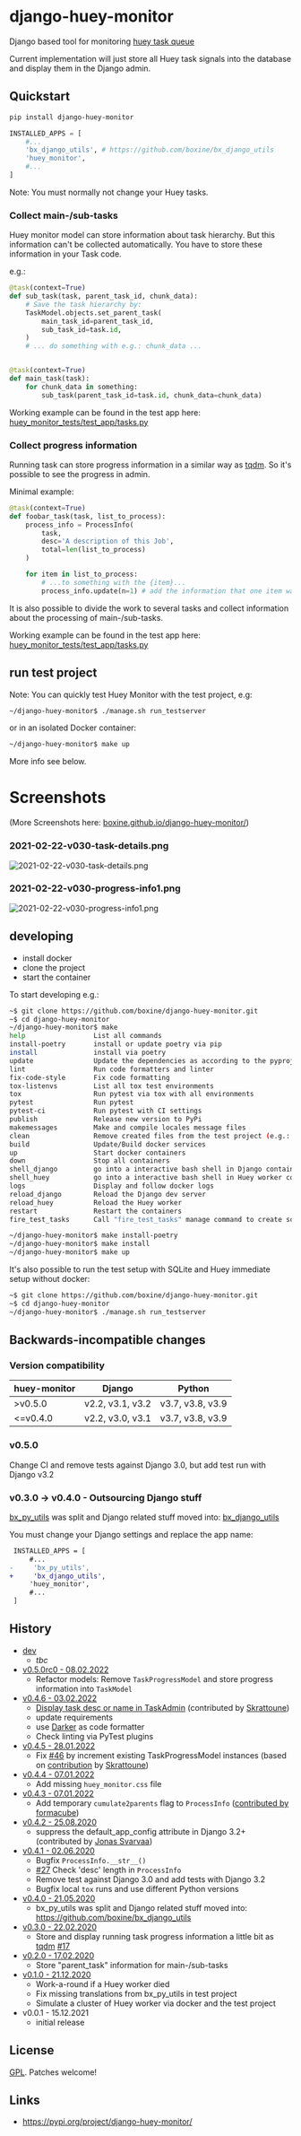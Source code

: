 # django-huey-monitor

Django based tool for monitoring [huey task queue](https://github.com/coleifer/huey)

Current implementation will just store all Huey task signals into the database
and display them in the Django admin.


## Quickstart

```bash
pip install django-huey-monitor
```

```python
INSTALLED_APPS = [
    #...
    'bx_django_utils', # https://github.com/boxine/bx_django_utils
    'huey_monitor',
    #...
]
```

Note: You must normally not change your Huey tasks.

### Collect main-/sub-tasks

Huey monitor model can store information about task hierarchy. But this information can't be collected automatically.
You have to store these information in your Task code.

e.g.:

```python
@task(context=True)
def sub_task(task, parent_task_id, chunk_data):
    # Save the task hierarchy by:
    TaskModel.objects.set_parent_task(
        main_task_id=parent_task_id,
        sub_task_id=task.id,
    )
    # ... do something with e.g.: chunk_data ...


@task(context=True)
def main_task(task):
    for chunk_data in something:
        sub_task(parent_task_id=task.id, chunk_data=chunk_data)
```

Working example can be found in the test app here: [huey_monitor_tests/test_app/tasks.py](https://github.com/boxine/django-huey-monitor/blob/master/huey_monitor_tests/test_app/tasks.py)


### Collect progress information

Running task can store progress information in a similar way as [tqdm](https://pypi.org/project/tqdm/).
So it's possible to see the progress in admin.

Minimal example:

```python
@task(context=True)
def foobar_task(task, list_to_process):
    process_info = ProcessInfo(
        task,
        desc='A description of this Job',
        total=len(list_to_process)
    )

    for item in list_to_process:
        # ...to something with the {item}...
        process_info.update(n=1) # add the information that one item was processed
```

It is also possible to divide the work to several tasks and collect information about the processing of main-/sub-tasks.

Working example can be found in the test app here: [huey_monitor_tests/test_app/tasks.py](https://github.com/boxine/django-huey-monitor/blob/master/huey_monitor_tests/test_app/tasks.py)


## run test project

Note: You can quickly test Huey Monitor with the test project, e.g:

```bash
~/django-huey-monitor$ ./manage.sh run_testserver
```
or in an isolated Docker container:
```bash
~/django-huey-monitor$ make up
```
More info see below.

# Screenshots

(More Screenshots here: [boxine.github.io/django-huey-monitor/](https://boxine.github.io/django-huey-monitor/))

### 2021-02-22-v030-task-details.png

![2021-02-22-v030-task-details.png](https://raw.githubusercontent.com/boxine/django-huey-monitor/gh-pages/2021-02-22-v030-task-details.png)

### 2021-02-22-v030-progress-info1.png

![2021-02-22-v030-progress-info1.png](https://raw.githubusercontent.com/boxine/django-huey-monitor/gh-pages/2021-02-22-v030-progress-info1.png)


## developing

* install docker
* clone the project
* start the container

To start developing e.g.:

```bash
~$ git clone https://github.com/boxine/django-huey-monitor.git
~$ cd django-huey-monitor
~/django-huey-monitor$ make
help                 List all commands
install-poetry       install or update poetry via pip
install              install via poetry
update               Update the dependencies as according to the pyproject.toml file
lint                 Run code formatters and linter
fix-code-style       Fix code formatting
tox-listenvs         List all tox test environments
tox                  Run pytest via tox with all environments
pytest               Run pytest
pytest-ci            Run pytest with CI settings
publish              Release new version to PyPi
makemessages         Make and compile locales message files
clean                Remove created files from the test project (e.g.: SQlite, static files)
build                Update/Build docker services
up                   Start docker containers
down                 Stop all containers
shell_django         go into a interactive bash shell in Django container
shell_huey           go into a interactive bash shell in Huey worker container
logs                 Display and follow docker logs
reload_django        Reload the Django dev server
reload_huey          Reload the Huey worker
restart              Restart the containers
fire_test_tasks      Call "fire_test_tasks" manage command to create some Huey Tasks

~/django-huey-monitor$ make install-poetry
~/django-huey-monitor$ make install
~/django-huey-monitor$ make up
```


It's also possible to run the test setup with SQLite and Huey immediate setup
without docker:

```bash
~$ git clone https://github.com/boxine/django-huey-monitor.git
~$ cd django-huey-monitor
~/django-huey-monitor$ ./manage.sh run_testserver
```


## Backwards-incompatible changes


### Version compatibility

| huey-monitor    | Django           | Python
|-----------------|------------------|------------------
| >v0.5.0         | v2.2, v3.1, v3.2 | v3.7, v3.8, v3.9
| <=v0.4.0        | v2.2, v3.0, v3.1 | v3.7, v3.8, v3.9


### v0.5.0

Change CI and remove tests against Django 3.0, but add test run with Django v3.2

### v0.3.0 -> v0.4.0 - Outsourcing Django stuff

[bx_py_utils](https://github.com/boxine/bx_py_utils) was split and Django related stuff moved into: [bx_django_utils](https://github.com/boxine/bx_django_utils)

You must change your Django settings and replace the app name:
```diff
 INSTALLED_APPS = [
     #...
-     'bx_py_utils',
+     'bx_django_utils',
     'huey_monitor',
     #...
 ]
```


## History

* [dev](https://github.com/boxine/django-huey-monitor/compare/v0.4.6...master)
  * _tbc_
* [v0.5.0rc0 - 08.02.2022](https://github.com/boxine/django-huey-monitor/compare/v0.4.6...v0.5.0rc0)
  * Refactor models: Remove `TaskProgressModel` and store progress information into `TaskModel`
* [v0.4.6 - 03.02.2022](https://github.com/boxine/django-huey-monitor/compare/v0.4.5...v0.4.6)
  * [Display task desc or name in TaskAdmin](https://github.com/boxine/django-huey-monitor/pull/72) (contributed by [Skrattoune](https://github.com/Skrattoune))
  * update requirements
  * use [Darker](https://github.com/akaihola/darker) as code formatter
  * Check linting via PyTest plugins
* [v0.4.5 - 28.01.2022](https://github.com/boxine/django-huey-monitor/compare/v0.4.4...v0.4.5)
  * Fix [#46](https://github.com/boxine/django-huey-monitor/issues/46) by increment existing TaskProgressModel instances (based on [contribution](https://github.com/boxine/django-huey-monitor/pull/67) by [Skrattoune](https://github.com/Skrattoune))
* [v0.4.4 - 07.01.2022](https://github.com/boxine/django-huey-monitor/compare/v0.4.3...v0.4.4)
  * Add missing `huey_monitor.css` file
* [v0.4.3 - 07.01.2022](https://github.com/boxine/django-huey-monitor/compare/v0.4.2...v0.4.3)
  * Add temporary `cumulate2parents` flag to `ProcessInfo` ([contributed by formacube](https://github.com/boxine/django-huey-monitor/pull/44))
* [v0.4.2 - 25.08.2020](https://github.com/boxine/django-huey-monitor/compare/v0.4.1...v0.4.2)
  * suppress the default_app_config attribute in Django 3.2+ (contributed by [Jonas Svarvaa](https://github.com/xolan))
* [v0.4.1 - 02.06.2020](https://github.com/boxine/django-huey-monitor/compare/v0.4.0...v0.4.1)
  * Bugfix `ProcessInfo.__str__()`
  * [#27](https://github.com/boxine/django-huey-monitor/issues/27) Check 'desc' length in `ProcessInfo`
  * Remove test against Django 3.0 and add tests with Django 3.2
  * Bugfix local `tox` runs and use different Python versions
* [v0.4.0 - 21.05.2020](https://github.com/boxine/django-huey-monitor/compare/v0.3.0...v0.4.0)
  * bx_py_utils was split and Django related stuff moved into: https://github.com/boxine/bx_django_utils
* [v0.3.0 - 22.02.2020](https://github.com/boxine/django-huey-monitor/compare/v0.2.0...v0.3.0)
  * Store and display running task progress information a little bit as [tqdm](https://pypi.org/project/tqdm/) [#17](https://github.com/boxine/django-huey-monitor/issues/17)
* [v0.2.0 - 17.02.2020](https://github.com/boxine/django-huey-monitor/compare/v0.1.0...v0.2.0)
  * Store "parent_task" information for main-/sub-tasks
* [v0.1.0 - 21.12.2020](https://github.com/boxine/django-huey-monitor/compare/v0.0.1...v0.1.0)
  * Work-a-round if a Huey worker died
  * Fix missing translations from bx_py_utils in test project
  * Simulate a cluster of Huey worker via docker and the test project
* v0.0.1 - 15.12.2021
  * initial release

## License

[GPL](LICENSE). Patches welcome!


## Links

* https://pypi.org/project/django-huey-monitor/

